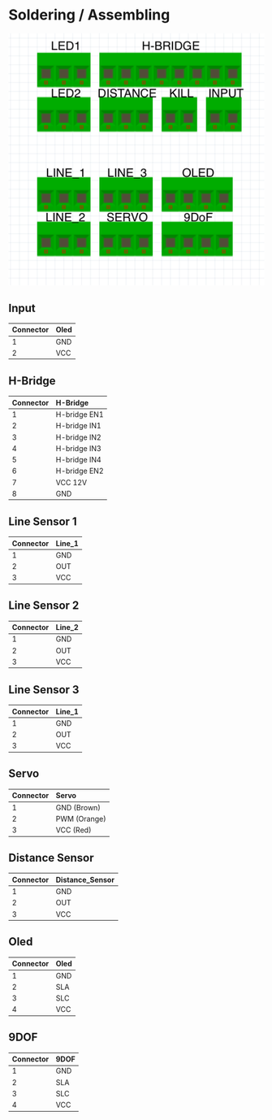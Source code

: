 # Soldering / Assembling

![](../.gitbook/assets/screenshot-2019-04-12-at-15.14.58.png)

## Input

| Connector | Oled |
| :--- | :--- |
| 1 | GND |
| 2 | VCC |

## H-Bridge

| Connector | H-Bridge |
| :--- | :--- |
| 1 | H-bridge EN1 |
| 2 | H-bridge IN1 |
| 3 | H-bridge IN2 |
| 4 | H-bridge IN3 |
| 5 | H-bridge IN4 |
| 6 | H-bridge EN2 |
| 7 | VCC 12V |
| 8 | GND |

## Line Sensor 1

| Connector | Line\_1 |
| :--- | :--- |
| 1 | GND |
| 2 | OUT |
| 3 | VCC |

## Line Sensor 2

| Connector | Line\_2 |
| :--- | :--- |
| 1 | GND |
| 2 | OUT |
| 3 | VCC |

## Line Sensor 3

| Connector | Line\_1 |
| :--- | :--- |
| 1 | GND |
| 2 | OUT |
| 3 | VCC |

## Servo

| Connector | Servo |
| :--- | :--- |
| 1 | GND \(Brown\) |
| 2 | PWM \(Orange\) |
| 3 | VCC \(Red\) |

## Distance Sensor

| Connector | Distance\_Sensor |
| :--- | :--- |
| 1 | GND |
| 2 | OUT |
| 3 | VCC |

## Oled

| Connector | Oled |
| :--- | :--- |
| 1 | GND |
| 2 | SLA |
| 3 | SLC |
| 4 | VCC |

## 9DOF

| Connector | 9DOF |
| :--- | :--- |
| 1 | GND |
| 2 | SLA |
| 3 | SLC |
| 4 | VCC |



